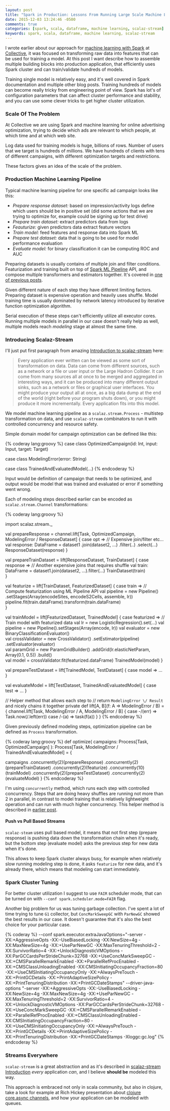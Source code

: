 ```yaml
---
layout: post
title: "Spark in Production: Lessons From Running Large Scale Machine Learning"
date: 2015-12-03 13:24:46 -0500
comments: true
categories: [spark, scala, dataframe, machine learning, scalaz-stream]
keywords: spark, scala, dataframe, machine learning, scalaz-stream
---
```


I wrote earlier about our approach for [machine learning with Spark](/blog/2015/09/09/audience-modeling-with-spark-ml-pipelines) 
at [Collective](http://collective.com), it was focused on transforming raw data into features that can be used for training a model.
At this post I want describe how to assemble multiple building blocks into production application, that efficiently uses
Spark cluster and can train/validate hundreds of models.

Training single model is relatively easy, and it's well covered in Spark documentation and multiple other blog posts. Training hundreds of 
models can become really tricky from engineering point of view. Spark has lot's of configuration parameters 
that can affect cluster performance and stability, and you can use some clever tricks to get higher cluster utilization.

<!-- more -->

### Scale Of The Problem

At Collective we are using Spark and machine learning for online advertising optimization, trying to decide which ads are relevant to 
which people, at which time and at which web site. 

Log data used for training models is huge, billions of rows. Number of users that we target is hundreds of millions. 
We have hundreds of clients with tens of different campaigns, with different optimization targets and restrictions.
  
These factors gives an idea of the scale of the problem.  

### Production Machine Learning Pipeline

Typical machine learning pipeline for one specific ad campaign looks like this:
  
  + *Prepare response dataset:* based on impression/activity logs define which users should be in positive set (did some actions that we are trying to optimize for, example could be signing up for test drive)
  + *Prepare train dataset:* extract predictors data from logs
  + *Feauturize:* given predictors data extract feature vectors
  + *Train model:* feed features and response data into Spark ML
  + *Prepare test dataset:* data that is going to be used for model performance evaluation
  + *Evaluate model:* for binary classification it can be computing ROC and AUC

Preparing datasets is usually contains of multiple join and filter conditions. Featurization and training built on top 
of [Spark ML Pipeline](https://databricks.com/blog/2015/01/07/ml-pipelines-a-new-high-level-api-for-mllib.html) API, and 
compose multiple transformers and estimators together. It's covered in [one of previous posts](/blog/2015/09/09/audience-modeling-with-spark-ml-pipelines).

Given different nature of each step they have different limiting factors. Preparing dataset is expensive operation and heavily 
uses shuffle. Model training time is usually dominated by network latency introduced by iterative function optimization algorithm.

Serial execution of these steps can't efficiently utilize all executor cores. Running multiple models in parallel in our 
case doesn't really help as well, multiple models reach *modeling* stage at almost the same time.

### Introducing Scalaz-Stream

I'll just put first paragraph from amazing [Introduction to scalaz-stream](https://gist.github.com/djspiewak/d93a9c4983f63721c41c) here:
  
> Every application ever written can be viewed as some sort of transformation on data. Data can come from different sources, such as a network or a file or user input or the Large Hadron Collider. It can come from many sources all at once to be merged and aggregated in interesting ways, and it can be produced into many different output sinks, such as a network or files or graphical user interfaces. You might produce your output all at once, as a big data dump at the end of the world (right before your program shuts down), or you might produce it more incrementally. Every application fits into this model.

We model machine learning pipeline as a `scalaz.stream.Process` - multistep transformation on data, and use `scalaz-stream` combinators to run it
with controlled concurrency and resource safety.

Simple domain model for campaign optimization can be defined like this:

{% coderay lang:groovy %}
case class OptimizedCampaign(id: Int, input: Input, target: Target)

case class ModelingError(error: String)

case class TrainedAndEvaluatedModel(...)
{% endcoderay %}

Input would be definition of campaign that needs to be optimized, and output would be model that was trained and evaluated or error if something went wrong.

Each of modeling steps described earlier can be encoded as `scalaz.stream.Channel` transformations:

{% coderay lang:groovy %}

import scalaz.stream._

val prepareResponse = 
  channel.lift[Task, OptimizedCampaign, ModelingError \/ ResponseDataset] {
    case opt =>
       // Expensive join/filter etc...
       val response: DataFrame = 
         dataset1
           .join(dataset2, ...)
           .filter(..)
           .select(...)
       ResponseDataset(response)
  }

val prepareTrainDataset = lift[ResponseDataset, TrainDataset] {
  case response =>
    // Another expensive joins that requires shuffle
    val train: DataFrame = 
      dataset1.join(dataset2, ...).filter(...)
    TrainDataset(train)  
}

val featurize = lift[TrainDataset, FeaturizedDataset] {
  case train => 
     // Compute featurization using ML Pipeline API
     val pipeline = new Pipeline()
       .setStages(Array(encodeSites, encodeS2Cells, assemble, lr))
     pipeline.fit(train.dataFrame).transform(train.dataFrame)  
}

val trainModel = lift[FeaturizedDataset, TrainedModel] {
  case featurized => 
    // Train model with featurized data 
    val lr = new LogisticRegression().set(...)
    val pipeline = new Pipeline().setStages(Array(encode, lr))
    val evaluator = new BinaryClassificationEvaluator()   
    val crossValidator = new CrossValidator()
      .setEstimator(pipeline)
      .setEvaluator(evaluator)    
    val paramGrid = new ParamGridBuilder()
      .addGrid(lr.elasticNetParam, Array(0.1, 0.5))
      .build()    
    val model = crossValidator.fit(featurized.dataFrame)
    TrainedModel(model)
}

val prepareTestDataset = lift[TrainedModel, TestDataset] {
  case model => ...
} 

val evaluateModel = lift[TestDataset, TrainedAndEvaluatedModel] {
  case test => ...
}

// Helper method that allows each step to 
// return `ModelingError \/ Result` and nicely chains it together
private def lift[A, B](f: A => ModelingError \/ B) = {
  channel.lift[Task, ModelingError \/ A, ModelingError \/ B] {
      case -\/(err) => Task.now(\/.left(err))
      case \/-(a) => task(f(a))
    }
}
{% endcoderay %}

Given previously defined modeling steps, optimization pipeline can be defined as `Process` transformation.

{% coderay lang:groovy %}
def optimize(
  campaigns: Process[Task, OptimizedCampaign]
): Process[Task, ModelingError \/ TrainedAndEvaluatedModel] = {

  campaigns
    .concurrently(2)(prepareResponse)
    .concurrently(2)(prepareTrainDataset)
    .concurrently(2)(featurize)
    .concurrently(10)(trainModel)
    .concurrently(2)(prepareTestDataset)
    .concurrently(2)(evaluateModel)
}
{% endcoderay %}

I'm using `concurrently` method, which runs each step with controlled concurrency. Steps that are doing heavy shuffles 
are running not more than 2 in parallel, in contrast to model training that is relatively lightweight operation and can run with much higher
concurrency. This helper method is described in [earlier post](/blog/2015/09/09/audience-modeling-with-spark-ml-pipelines).

#### Push vs Pull Based Streams

`scalaz-steam` uses pull based model, it means that not first step (prepare response) is pushing data down the transformation chain when it's ready, but
the bottom step (evaluate model) asks the previous step for new data when it's done.

This allows to keep Spark cluster always busy, for example when relatively slow running modeling step is done, it 
asks `featurize` for new data, and it's already there, which means that modeling can start immediately.


### Spark Cluster Tuning

For better cluster utilization I suggest to use `FAIR` scheduler mode, that can be turned on with `--conf spark.scheduler.mode=FAIR` flag.

Another big problem for us was tuning garbage collection. I've spent a lot of time trying to tune `G1` collector, but `ConcMarkSweepGC` with `ParNewGC` showed the best results
in our case. It doesn't guarantee that it's also the best choice for your particular case.

{% coderay %}
--conf spark.executor.extraJavaOptions="-server -XX:+AggressiveOpts -XX:-UseBiasedLocking -XX:NewSize=4g -XX:MaxNewSize=4g -XX:+UseParNewGC -XX:MaxTenuringThreshold=2 -XX:SurvivorRatio=4 -XX:+UnlockDiagnosticVMOptions -XX:ParGCCardsPerStrideChunk=32768 -XX:+UseConcMarkSweepGC -XX:+CMSParallelRemarkEnabled -XX:+ParallelRefProcEnabled -XX:+CMSClassUnloadingEnabled -XX:CMSInitiatingOccupancyFraction=80 -XX:+UseCMSInitiatingOccupancyOnly -XX:+AlwaysPreTouch -XX:+PrintGCDetails -XX:+PrintAdaptiveSizePolicy -XX:+PrintTenuringDistribution -XX:+PrintGCDateStamps"
--driver-java-options "-server -XX:+AggressiveOpts -XX:-UseBiasedLocking -XX:NewSize=4g -XX:MaxNewSize=4g -XX:+UseParNewGC -XX:MaxTenuringThreshold=2 -XX:SurvivorRatio=4 -XX:+UnlockDiagnosticVMOptions -XX:ParGCCardsPerStrideChunk=32768 -XX:+UseConcMarkSweepGC -XX:+CMSParallelRemarkEnabled -XX:+ParallelRefProcEnabled -XX:+CMSClassUnloadingEnabled -XX:CMSInitiatingOccupancyFraction=80 -XX:+UseCMSInitiatingOccupancyOnly -XX:+AlwaysPreTouch -XX:+PrintGCDetails -XX:+PrintAdaptiveSizePolicy -XX:+PrintTenuringDistribution -XX:+PrintGCDateStamps -Xloggc:gc.log" 
{% endcoderay %}


### Streams Everywhere

`scalaz-stream` is a great abstraction and as it's described in [scalaz-stream Introduction](https://gist.github.com/djspiewak/d93a9c4983f63721c41c) *every* application *can*, and I believe **should be** modeled this way.

This approach is embraced not only in scala community, but also in clojure, take a look for example at 
Rich Hickey presentation about [clojure core.async channels](http://www.infoq.com/presentations/clojure-core-async), and how your application can
be modeled with queues.
